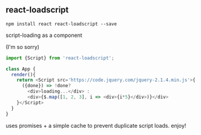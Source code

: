 react-loadscript
---

`npm install react react-loadscript --save`

script-loading as a component

(I'm so sorry)

```js
import {Script} from 'react-loadscript';

class App {
  render(){
    return <Script src='https://code.jquery.com/jquery-2.1.4.min.js'>{
      ({done}) => !done?
        <div>loading...</div> :
        <div>{$.map([1, 2, 3], i => <div>{i*5}</div>)}</div>
    }</Script>
  }
}
```

uses promises + a simple cache to prevent duplicate script loads. enjoy!
